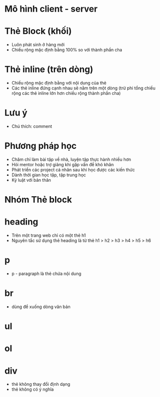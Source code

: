# Mô hình client - server

# Thẻ Block (khối)

- Luôn phát sinh ở hàng mới
- Chiều rộng mặc định bằng 100% so với thành phần cha

# Thẻ inline (trên dòng)

- Chiều rộng mặc định bằng với nội dung của thẻ
- Các thẻ inline đứng cạnh nhau sẽ nằm trên một dòng (trừ phi tổng chiều rộng các thẻ inline lớn hơn chiều rộng thành phần cha)

# Lưu ý

- Chú thích: comment

# Phương pháp học

- Chăm chỉ làm bài tập về nhà, luyện tập thực hành nhiều hơn
- Hỏi mentor hoặc trợ giảng khi gặp vấn đề khó khăn
- Phát triển các project cá nhân sau khi học được các kiến thức
- Dành thời gian học tập, tập trung học
- Kỷ luật với bản thân

# Nhóm Thẻ block

# heading

- Trên một trang web chỉ có một thẻ h1
- Nguyên tắc sử dụng thẻ heading là từ thẻ h1 > h2 > h3 > h4 > h5 > h6

# p

- p - paragraph là thẻ chứa nội dung

# br

- dùng để xuống dòng văn bản

# ul

# ol

# div

- thẻ không thay đổi định dạng
- thẻ không có ý nghĩa
